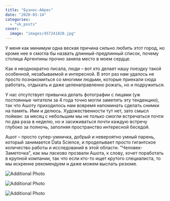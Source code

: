 ```yaml
---
title: "Буэнос-Айрес"
date: "2020-03-14"
categories: 
  - "vk_posts"
cover:
  image: "images/457241828.jpg"
---
```


У меня как минимум одна веская причина сильно любить этот город, но кроме нее я смогла бы назвать длинный-предлинный список, почему столица Аргентины прочно заняла место в моем сердце.

Как я неоднократно писала, люди – вот кто делает нашу поездку такой особенной, незабываемой и интересной. В этот раз нам удалось не просто познакомиться со многими людьми, которые приехали сюда работать, отдыхать и даже целенаправленно рожать, но и подружиться.

<!--more-->

У нас отсутствует привычка делать фотографии с лицами (уж постоянные читатели за 4 года точно могли заметить эту тенденцию), так что Ашоту приходилось нам вовремя напоминать сделать снимки на память. Ими и делюсь. Художественности тут нет, зато смысл пойман: за месяц с небольшим мы не только смогли встречаться почти по два раза в неделю, но и засиживаться почти каждую встречу глубоко за полночь, заполняя пространство интересной беседой.

Ашот – просто супер-умничка, добрый и невероятно умный парень, который занимается Data Science, и проделывает просто гигантское количество работы и исследований в этой области. "Человек-Заметочка", как мы ласково прозвали Ашота, к слову, хочет поработать в крупной компании, так что если кто-то ищет крутого специалиста, то мы искренне рекомендуем и даже можем выслать резюме.

![Additional Photo](https://vodpop.ru/wp-content/uploads/2023/07/457241829.jpg)

![Additional Photo](https://vodpop.ru/wp-content/uploads/2023/07/457241830.jpg)

![Additional Photo](https://vodpop.ru/wp-content/uploads/2023/07/457241831.jpg)
